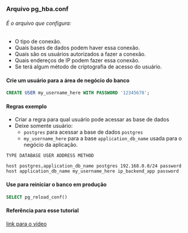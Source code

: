 ### Arquivo pg_hba.conf

###### É o arquivo que configura:

- O tipo de conexão.
- Quais bases de dados podem haver essa conexão.
- Quais são os usuários autorizados a fazer a conexão.
- Quais endereços de IP podem fazer essa conexão.
- Se terá algum método de criptografia de acesso do usuário.

#### Crie um usuário para a área de negócio do banco
```sql
CREATE USER my_username_here WITH PASSWORD '12345678';
```

#### Regras exemplo

- Criar a regra para qual usuário pode acessar as base de dados
- Deixe somente usuário:
	- `postgres` para acessar a base de dados `postgres` 
	- `my_username_here` para a base `application_db_name` usada para o negócio da aplicação.

```config
TYPE DATABASE USER ADDRESS METHOD

host postgres,application_db_name postgres 192.168.0.0/24 password
host application_db_name my_username_here ip_backend_app password
```

#### Use para reiniciar o banco em produção
```sql
SELECT pg_reload_conf()
```

#### Referência para esse tutorial
[link para o vídeo](https://www.youtube.com/watch?v=nt1e3BqNA0E)
